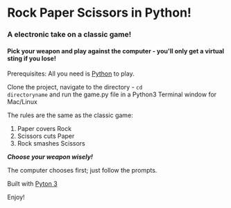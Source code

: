 # Rock Paper Scissors in Python!
### A electronic take on a classic game!
#### Pick your weapon and play against the computer - you'll only get a virtual sting if you lose!

Prerequisites: All you need is [Python](https://www.python.org/download/releases/3.0) to play.

Clone the project, navigate to the directory - <code>cd directoryname</code> and run the game.py file in a Python3 Terminal window for Mac/Linux 

The rules are the same as the classic game:
1. Paper covers Rock
2. Scissors cuts Paper
3. Rock smashes Scissors

**_Choose your weapon wisely!_**

The computer chooses first; just follow the prompts.

Built with [Pyton 3](https://www.python.org/download/releases/3.0)

Enjoy! 